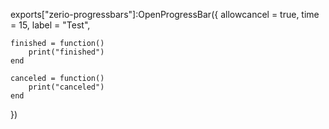 exports["zerio-progressbars"]:OpenProgressBar({
    allowcancel = true,
    time = 15,
    label = "Test",

    finished = function()
        print("finished")
    end

    canceled = function()
        print("canceled")
    end
})
